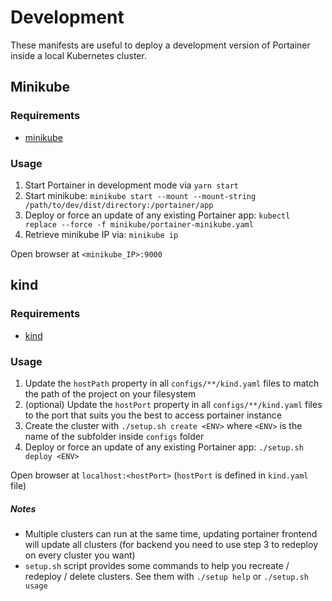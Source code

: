 # Development

These manifests are useful to deploy a development version of Portainer inside a local Kubernetes cluster.

## Minikube

### Requirements

- [minikube](https://minikube.sigs.k8s.io/)

### Usage

1. Start Portainer in development mode via `yarn start`
2. Start minikube: `minikube start --mount --mount-string /path/to/dev/dist/directory:/portainer/app`
3. Deploy or force an update of any existing Portainer app: `kubectl replace --force -f minikube/portainer-minikube.yaml`
4. Retrieve minikube IP via: `minikube ip`

Open browser at `<minikube_IP>:9000`

## kind

### Requirements

- [kind](https://kind.sigs.k8s.io/)

### Usage

1. Update the `hostPath` property in all `configs/**/kind.yaml` files to match the path of the project on your filesystem
1. (optional) Update the `hostPort` property in all `configs/**/kind.yaml` files to the port that suits you the best to access portainer instance
2. Create the cluster with `./setup.sh create <ENV>` where `<ENV>` is the name of the subfolder inside `configs` folder
3. Deploy or force an update of any existing Portainer app: `./setup.sh deploy <ENV>`

Open browser at `localhost:<hostPort>` (`hostPort` is defined in `kind.yaml` file)

##### Notes
* Multiple clusters can run at the same time, updating portainer frontend will update all clusters (for backend you need to use step 3 to redeploy on every cluster you want)
* `setup.sh` script provides some commands to help you recreate / redeploy / delete clusters. See them with `./setup help` or `./setup.sh usage`
